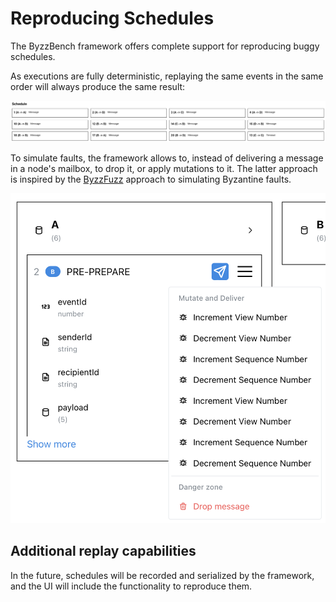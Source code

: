 # Reproducing Schedules

The ByzzBench framework offers complete support for reproducing buggy schedules.

As executions are fully deterministic, replaying the same events in the same order will always produce the same result:

![A Schedule](schedule.png)

To simulate faults, the framework allows to, instead of delivering a message in a node's mailbox, to drop it, or apply
mutations to it. The latter approach is inspired by the [ByzzFuzz](https://dl.acm.org/doi/abs/10.1145/3586053) approach
to simulating
Byzantine faults.

![Mutating a Message](mutate-message.png)

## Additional replay capabilities

In the future, schedules will be recorded and serialized by the framework, and the UI will include the functionality to
reproduce them.
